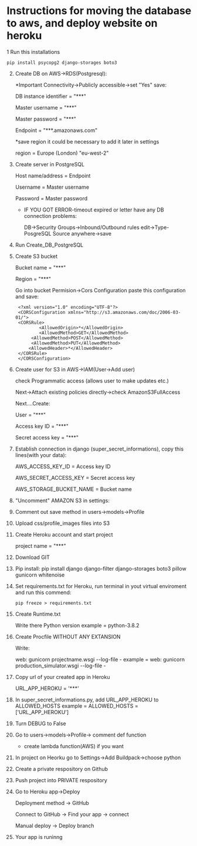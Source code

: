 # Instructions for moving the database to aws, and deploy website on heroku  

1 Run this installations

	pip install psycopg2 django-storages boto3
2. Create DB on AWS->RDS(Postgresql):

	*Important Connectivity->Publicly accessible->set "Yes"
	save:
	
	DB instance identifier = "***"
	
	Master username = "***"
	
	Master password = "***"
	
	Endpoint = "***.amazonaws.com"
	
	*save region it could be necessary to add it later in settings
	
	region = Europe (London) "eu-west-2"
2. Create server in PostgreSQL

	Host name/address = Endpoint
	
	Username = Master username
	
	Password = Master password
	
	* IF YOU GOT ERROR-timeout expired or letter have any DB connection problems:
	
		DB->Security Groups->Inbound/Outbound rules edit->Type-PosgreSQL Source anywhere->save
3. Run Create_DB_PostgreSQL

4. Create S3 bucket

	Bucket name = "***"
	
	Region = "***"
	
	Go into bucket Permision->Cors Configuration paste this configuration and save:
	
		<?xml version="1.0" encoding="UTF-8"?>
		<CORSConfiguration xmlns="http://s3.amazonaws.com/doc/2006-03-01/">
		<CORSRule>
    			<AllowedOrigin>*</AllowedOrigin>
    			<AllowedMethod>GET</AllowedMethod>
   			 <AllowedMethod>POST</AllowedMethod>
   			 <AllowedMethod>PUT</AllowedMethod>
    		<AllowedHeader>*</AllowedHeader>
		</CORSRule>
		</CORSConfiguration>
7. Create user for S3 in AWS->IAM(User->Add user)

	check Programmatic access (allows user to make updates etc.)
	
	Next->Attach existing policies directly->check AmazonS3FullAccess
	
	Next....Create:
	
	User = "***"
		
	Access key ID = "***"
		
	Secret access key = "***"
	
8. Establish connection in django (super_secret_informations), copy this lines(with your data):

	AWS_ACCESS_KEY_ID = Access key ID
	
	AWS_SECRET_ACCESS_KEY = Secret access key
	
	AWS_STORAGE_BUCKET_NAME = Bucket name
	
9. "Uncomment" AMAZON S3 in settings:
		
11. Comment out save method in users->models->Profile

12. Upload css/profile_images files into S3

13. Create Heroku account and start project

	project name = "***"
	
14. Download GIT

16. Pip install:
	pip install django django-filter django-storages boto3 pillow gunicorn whitenoise
	
17. Set requirements.txt for Heroku, run terminal in yout virtual enviroment and run this commend:

		pip freeze > requirements.txt
		
18. Create Runtime.txt

	Write there Python version example = python-3.8.2
	
19. Create Procfile WITHOUT ANY EXTANSION	

	Write: 

	web: gunicorn projectname.wsgi --log-file -
	example = web: gunicorn production_simulator.wsgi --log-file -
		
20. Copy url of your created app in Heroku

	URL_APP_HEROKU = '***'

21. In super_secret_informations.py, add URL_APP_HEROKU to ALLOWED_HOSTS
	example = ALLOWED_HOSTS = ['URL_APP_HEROKU'] 
	
22. Turn DEBUG to False

23. Go to users->models->Profile-> comment def function

	* create lambda function(AWS) if you want
	
24. In project on Heorku go to Settings->Add Buildpack->choose python
	
27. Create a private respository on Github

28. Push project into PRIVATE respository

29. Go to Heroku app->Deploy

	Deployment method -> GitHub
	
	Connect to GitHub -> Find your app -> connect
	
	Manual deploy -> Deploy branch
	
30. Your app is runinng
